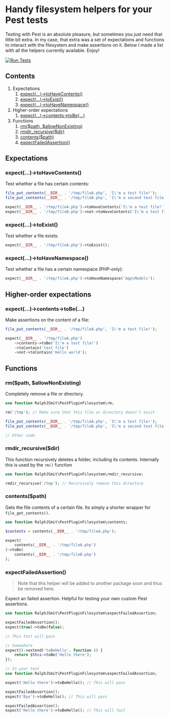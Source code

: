 # Handy filesystem helpers for your Pest tests

Testing with Pest is an absolute pleasure, but sometimes you just need that little bit extra. In my case, that extra was a set of expectations and functions to interact with the filesystem and make assertions on it. Below I made a list with all the helpers currently available. Enjoy!

[![Run Tests](https://github.com/ralphjsmit/pest-plugin-filesystem/actions/workflows/tests.yml/badge.svg?event=push)](https://github.com/ralphjsmit/pest-plugin-filesystem/actions/workflows/tests.yml)

## Contents

1. Expectations
    1. [expect(...)->toHaveContents()](#expect-tohavecontents)
    2. [expect(...)->toExist()](#expect-toexist)
    3. [expect(...)->toHaveNamespace()](#expect-tohavenamespace)
2. Higher-order expectations
    1. [expect(...)->contents->toBe(...)](#expect-contents-tobe)
3. Functions
    1. [rm($path, $allowNonExisting)](#rmpath-allownonexisting)
    2. [rmdir_recursive($dir)](#rmdir_recursivedir)
    3. [contents($path)](#contentspath)
    4. [expectFailedAssertion()](#expectfailedassertion)

## Expectations

### expect(...)->toHaveContents()

Test whether a file has certain contents:

```php
file_put_contents(__DIR__ . '/tmp/fileA.php', 'I\'m a test file!');
file_put_contents(__DIR__ . '/tmp/fileB.php', 'I\'m a second test file!');

expect(__DIR__ . '/tmp/fileA.php')->toHaveContents('I\'m a test file!');
expect(__DIR__ . '/tmp/fileB.php')->not->toHaveContents('I\'m a test file!');
```

### expect(...)->toExist()

Test whether a file exists:

```php
expect(__DIR__ . '/tmp/fileA.php')->toExist();
```

### expect(...)->toHaveNamespace()

Test whether a file has a certain namespace (PHP-only):

```php
expect(__DIR__ . '/tmp/fileA.php')->toHaveNamespace('App\Models');
```

## Higher-order expectations

### expect(...)->contents->toBe(...)

Make assertions on the content of a file:

```php
file_put_contents(__DIR__ . '/tmp/fileA.php', 'I\'m a test file!');

expect(__DIR__ . '/tmp/fileA.php')
    ->contents->toBe('I\'m a test file!')
    ->toContain('test file')
    ->not->toContain('Hello world');
```

## Functions

### rm($path, $allowNonExisting)

Completely remove a file or directory.

```php
use function RalphJSmit\PestPluginFilesystem\rm;

rm('/tmp'); // Make sure that this file or directory doesn't exist

file_put_contents(__DIR__ . '/tmp/fileA.php', 'I\'m a test file!');
file_put_contents(__DIR__ . '/tmp/fileB.php', 'I\'m a second test file!');

// Other code
```

### rmdir_recursive($dir)

This function recursively deletes a folder, including its contents. Internally this is used by the `rm()` function

```php
use function RalphJSmit\PestPluginFilesystem\rmdir_recursive;

rmdir_recursive('/tmp'); // Recursively remove this directory
```

### contents($path)

Gets the file contents of a certain file. Its simply a shorter wrapper for `file_get_contents()`.

```php
use function RalphJSmit\PestPluginFilesystem\contents;

$contents = contents(__DIR__ . '/tmp/fileA.php');

expect(
    contents(__DIR__ . '/tmp/fileA.php')
)->toBe(
    contents(__DIR__ . '/tmp/fileB.php')
);
```

### expectFailedAssertion()

> Note that this helper will be added to another package soon and thus be removed here.

Expect an failed assertion. Helpful for testing your own custom Pest assertions.

```php
use function RalphJSmit\PestPluginFilesystem\expectFailedAssertion;

expectFailedAssertion();
expect(true)->toBe(false);

// This test will pass
```

```php
// Somewhere
expect()->extend('toBeHello', function () {
    return $this->toBe('Hello there');
});

// In your test
use function RalphJSmit\PestPluginFilesystem\expectFailedAssertion;

expect('Hello there')->toBeHello(); // This will pass

expectFailedAssertion();
expect('Bye')->toBeHello(); // This will pass

expectFailedAssertion();
expect('Hello there')->toBeHello(); // This will fail
```
